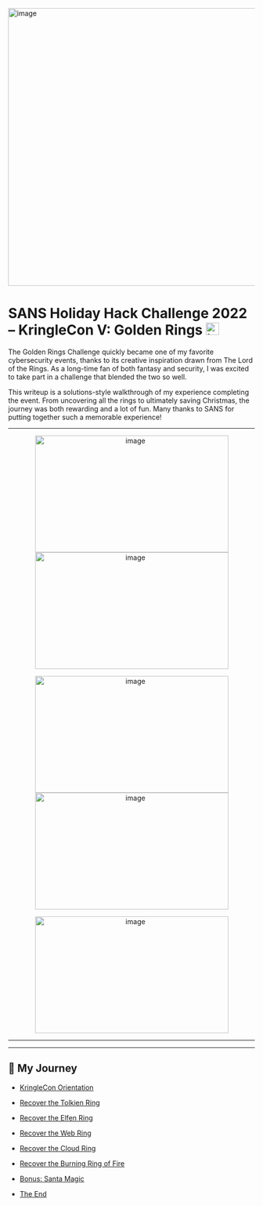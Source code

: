 <img width="1000" height="566" alt="image" src="https://github.com/user-attachments/assets/573c197a-555d-4efa-8be1-e1701289afa6" />

# SANS Holiday Hack Challenge 2022 – KringleCon V: Golden Rings <img width="27" height="25" alt="image" src="https://github.com/user-attachments/assets/c02ed3ca-9a4e-4f61-a2ee-b13bdc59faae" />

The Golden Rings Challenge quickly became one of my favorite cybersecurity events, thanks to its creative inspiration drawn from The Lord of the Rings. As a long-time fan of both fantasy and security, I was excited to take part in a challenge that blended the two so well.

This writeup is a solutions-style walkthrough of my experience completing the event. From uncovering all the rings to ultimately saving Christmas, the journey was both rewarding and a lot of fun. Many thanks to SANS for putting together such a memorable experience!

---

<p align="center">
  <img width="395" height="238" alt="image" src="https://github.com/user-attachments/assets/d311fb24-6616-46d2-8a08-2ec1b34e9993" />
  <img width="395" height="238" alt="image" src="https://github.com/user-attachments/assets/af2e6b62-a9b6-417c-ad39-c3a70b7c25ec" />
</p>

<p align="center">
  <img width="395" height="238" alt="image" src="https://github.com/user-attachments/assets/a6756cb5-6318-4891-9ef4-828bac93fc89" />
  <img width="395" height="238" alt="image" src="https://github.com/user-attachments/assets/0341e2a7-b531-486b-97f3-da294c436b35" />
</p>

<p align="center">
  <img width="395" height="238" alt="image" src="https://github.com/user-attachments/assets/f41d0c1d-c9c6-4dfb-a71b-071327b39870" />
</p>

---

---

## 🧭 My Journey

- [KringleCon Orientation](HolidayHack2022_MyJourney/01_KringleCon_Orientation/README.md)

- [Recover the Tolkien Ring](HolidayHack2022_MyJourney/02_Recover_the_Tolkien_Ring/README.md)
- [Recover the Elfen Ring](HolidayHack2022_MyJourney/03_Recover_the_Elfen_Ring/README.md)
- [Recover the Web Ring](HolidayHack2022_MyJourney/04_Recover_the_Web_Ring/README.md)
- [Recover the Cloud Ring](HolidayHack2022_MyJourney/05_Recover_the_Cloud_Ring/README.md)
- [Recover the Burning Ring of Fire](HolidayHack2022_MyJourney/06_Recover_the_Burning_Ring_of_Fire/README.md)
- [Bonus: Santa Magic](HolidayHack2022_MyJourney/Bonus_Santa_Magic/README.md)
- [The End](HolidayHack2022_MyJourney/The_End/README.md)
